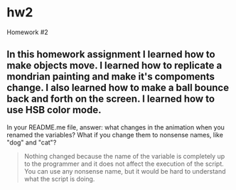 # hw2
Homework #2


## In this homework assignment I learned how to make objects move. I learned how to replicate a mondrian painting and make it's compoments change. I also learned how to make a ball bounce back and forth on the screen. I learned how to use HSB color mode.


 In your README.me file, answer: what changes in the animation when you renamed the variables? What if you change them to nonsense names, like "dog" and "cat"?
 
 > Nothing changed because the name of the variable is completely up to the programmer and it does not affect the execution of the script.  You can use any nonsense name, but it would be hard to understand what the script is doing.
